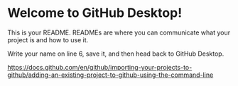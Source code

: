 # Welcome to GitHub Desktop!

This is your README. READMEs are where you can communicate what your project is and how to use it.

Write your name on line 6, save it, and then head back to GitHub Desktop.

https://docs.github.com/en/github/importing-your-projects-to-github/adding-an-existing-project-to-github-using-the-command-line

